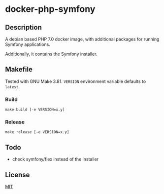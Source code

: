 # docker-php-symfony

## Description

A debian based PHP 7.0 docker image, with additional packages for running Symfony applications.

Additionally, it contains the Symfony installer.

## Makefile

Tested with GNU Make 3.81. `VERSION` environment variable defaults to `latest`.

### Build

    make build [-e VERSION=x.y]

### Release

    make release [-e VERSION=x.y]

## Todo

 * check symfony/flex instead of the installer

## License

[MIT](LICENSE)
